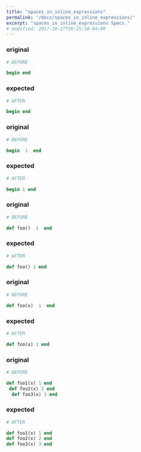 ```yaml
---
title: "spaces_in_inline_expressions"
permalink: "/docs/spaces_in_inline_expressions/"
excerpt: "spaces_in_inline_expressions Specs."
# modified: 2017-10-27T16:25:30-04:00
---
```

### original
```ruby
# BEFORE

begin end

```
### expected
```ruby
# AFTER

begin end

```
### original
```ruby
# BEFORE

begin  1  end

```
### expected
```ruby
# AFTER

begin 1 end

```
### original
```ruby
# BEFORE

def foo()  1  end

```
### expected
```ruby
# AFTER

def foo() 1 end

```
### original
```ruby
# BEFORE

def foo(x)  1  end

```
### expected
```ruby
# AFTER

def foo(x) 1 end

```
### original
```ruby
# BEFORE

def foo1(x) 1 end
 def foo2(x) 2 end
  def foo3(x) 3 end

```
### expected
```ruby
# AFTER

def foo1(x) 1 end
def foo2(x) 2 end
def foo3(x) 3 end

```
